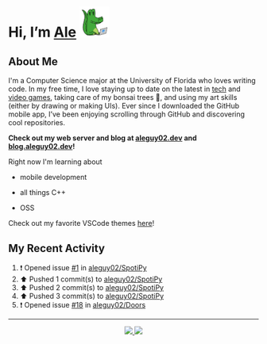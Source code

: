 <!---
Credit to @wei and @AlexanderWangY for inspiration
--->

<p>
  <h1>
    Hi, I’m <a href="https://github.com/aleguy02">Ale</a>
    <img src="public/images/gator.png" width="60">
  </h1>
<p/>

<h2>About Me</h2>

I'm a Computer Science major at the University of Florida who loves writing code.
In my free time, I love staying up to date on the latest in <a href="https://techcrunch.com/" target="_blank">tech</a> 
and <a href="https://www.youtube.com/c/SkillUp" target="_blank">video games</a>, 
taking care of my bonsai trees 🌱, 
and using my art skills (either by drawing or making UIs).
Ever since I downloaded the GitHub mobile app, I’ve been enjoying scrolling through GitHub and discovering cool repositories.

**Check out my web server and blog at [aleguy02.dev](https://aleguy02.dev) and [blog.aleguy02.dev](https://blog.aleguy02.dev)!**


Right now I'm learning about
- mobile development
- all things C++
- OSS

  <!--- TODO: add button to follow profile here --->

Check out my favorite VSCode themes <a href="https://github.com/aleguy02/aleguy02/tree/main/config-files/VS%20Code/themes">here</a>!

<h2>My Recent Activity</h2>

<!--START_SECTION:activity-->
1. ❗ Opened issue [#1](https://github.com/aleguy02/SpotiPy/issues/1) in [aleguy02/SpotiPy](https://github.com/aleguy02/SpotiPy)
2. ⬆️ Pushed 1 commit(s) to [aleguy02/SpotiPy](https://github.com/aleguy02/SpotiPy)
3. ⬆️ Pushed 2 commit(s) to [aleguy02/SpotiPy](https://github.com/aleguy02/SpotiPy)
4. ⬆️ Pushed 3 commit(s) to [aleguy02/SpotiPy](https://github.com/aleguy02/SpotiPy)
5. ❗ Opened issue [#18](https://github.com/aleguy02/Doors/issues/18) in [aleguy02/Doors](https://github.com/aleguy02/Doors)
<!--END_SECTION:activity-->


-----
<p align="center">
  <a href="https://github.com/aleguy02">
    <img src="https://img.shields.io/badge/github-@aleguy02-211F1F?logo=github&logoColor=white&style=flat-square" />
  </a>
  <a href="https://www.linkedin.com/in/alejandrovillate1/">
    <img src="https://img.shields.io/badge/linkedin-Alejandro_Villate-0072B1?logo=linkedin&style=flat-square" />
  </a>
</p>

